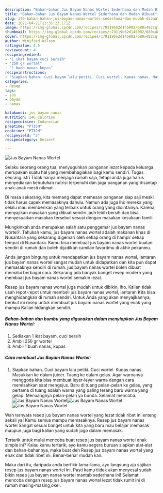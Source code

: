 ```yaml
---
description: "Bahan-bahan Jus Bayam Nanas Wortel Sederhana dan Mudah Dibuat"
title: "Bahan-bahan Jus Bayam Nanas Wortel Sederhana dan Mudah Dibuat"
slug: 176-bahan-bahan-jus-bayam-nanas-wortel-sederhana-dan-mudah-dibuat
date: 2021-04-21T13:35:23.171Z
image: https://img-global.cpcdn.com/recipes/c79119b62d145002/680x482cq70/jus-bayam-nanas-wortel-foto-resep-utama.jpg
thumbnail: https://img-global.cpcdn.com/recipes/c79119b62d145002/680x482cq70/jus-bayam-nanas-wortel-foto-resep-utama.jpg
cover: https://img-global.cpcdn.com/recipes/c79119b62d145002/680x482cq70/jus-bayam-nanas-wortel-foto-resep-utama.jpg
author: Winifred Wilson
ratingvalue: 4.5
reviewcount: 4
recipeingredient:
- "1 ikat bayam cuci bersih"
- "250 gr wortel"
- "1 buah nanas kupas"
recipeinstructions:
- "Siapkan bahan. Cuci bayam lalu petiki. Cuci wortel. Kuoas nanas. Masukkan ke dalam juicer. Tuang ke dalam gelas. Agar warnanya menggoda kita bisa membuat leyer-leyer warna dengan cara memisahkan saat mengejus. Baru di tuang pelan-pelan ke gelas, yang pertama di tuang adalah warna yang paling terang baru warna yang gelap. Menuangnya pelan-pelan ya bunda. Selamat mencoba."
categories:
- Resep
tags:
- jus
- bayam
- nanas

katakunci: jus bayam nanas 
nutrition: 246 calories
recipecuisine: Indonesian
preptime: "PT35M"
cooktime: "PT32M"
recipeyield: "3"
recipecategory: Dessert

---
```



![Jus Bayam Nanas Wortel](https://img-global.cpcdn.com/recipes/c79119b62d145002/680x482cq70/jus-bayam-nanas-wortel-foto-resep-utama.jpg)

Selaku seorang orang tua, menyuguhkan panganan lezat kepada keluarga merupakan suatu hal yang membahagiakan bagi kamu sendiri. Tugas seorang istri Tidak hanya menjaga rumah saja, tetapi anda juga harus menyediakan kebutuhan nutrisi terpenuhi dan juga panganan yang disantap anak-anak mesti nikmat.

Di masa  sekarang, kita memang dapat memesan panganan siap saji meski tidak harus capek memasaknya dahulu. Namun ada juga lho mereka yang selalu mau memberikan yang terbaik untuk orang yang dicintainya. Karena, menyajikan masakan yang dibuat sendiri jauh lebih bersih dan bisa menyesuaikan masakan tersebut sesuai dengan masakan kesukaan famili. 



Mungkinkah anda merupakan salah satu penggemar jus bayam nanas wortel?. Tahukah kamu, jus bayam nanas wortel adalah makanan khas di Nusantara yang sekarang digemari oleh setiap orang di hampir setiap tempat di Nusantara. Kamu bisa membuat jus bayam nanas wortel buatan sendiri di rumah dan boleh dijadikan camilan favoritmu di akhir pekanmu.

Anda jangan bingung untuk mendapatkan jus bayam nanas wortel, lantaran jus bayam nanas wortel sangat mudah untuk didapatkan dan kita pun dapat memasaknya sendiri di rumah. jus bayam nanas wortel boleh dibuat memalui berbagai cara. Sekarang ada banyak banget resep modern yang membuat jus bayam nanas wortel semakin lezat.

Resep jus bayam nanas wortel juga mudah untuk dibikin, lho. Kalian tidak usah repot-repot untuk membeli jus bayam nanas wortel, lantaran Kita bisa menghidangkan di rumah sendiri. Untuk Anda yang akan menyajikannya, berikut ini resep untuk membuat jus bayam nanas wortel yang enak yang mampu Kalian hidangkan sendiri.

<!--inarticleads1-->

##### Bahan-bahan dan bumbu yang digunakan dalam menyiapkan Jus Bayam Nanas Wortel:

1. Sediakan 1 ikat bayam, cuci bersih
1. Ambil 250 gr wortel
1. Ambil 1 buah nanas, kupas




<!--inarticleads2-->

##### Cara membuat Jus Bayam Nanas Wortel:

1. Siapkan bahan. Cuci bayam lalu petiki. Cuci wortel. Kuoas nanas. Masukkan ke dalam juicer. Tuang ke dalam gelas. Agar warnanya menggoda kita bisa membuat leyer-leyer warna dengan cara memisahkan saat mengejus. Baru di tuang pelan-pelan ke gelas, yang pertama di tuang adalah warna yang paling terang baru warna yang gelap. Menuangnya pelan-pelan ya bunda. Selamat mencoba.
<img src="https://img-global.cpcdn.com/steps/c8432f87fb058383/160x128cq70/jus-bayam-nanas-wortel-langkah-memasak-1-foto.jpg" alt="Jus Bayam Nanas Wortel"><img src="https://img-global.cpcdn.com/steps/7e94e84fef711a92/160x128cq70/jus-bayam-nanas-wortel-langkah-memasak-1-foto.jpg" alt="Jus Bayam Nanas Wortel"><img src="https://img-global.cpcdn.com/steps/e95414c7b7d26059/160x128cq70/jus-bayam-nanas-wortel-langkah-memasak-1-foto.jpg" alt="Jus Bayam Nanas Wortel">



Wah ternyata resep jus bayam nanas wortel yang lezat tidak ribet ini enteng sekali ya! Kamu semua mampu memasaknya. Resep jus bayam nanas wortel Sangat sesuai banget untuk kita yang baru mau belajar memasak maupun juga bagi kalian yang sudah jago dalam memasak.

Tertarik untuk mulai mencoba buat resep jus bayam nanas wortel enak simple ini? Kalau kamu tertarik, ayo kamu segera buruan siapkan alat-alat dan bahan-bahannya, maka buat deh Resep jus bayam nanas wortel yang enak dan tidak ribet ini. Benar-benar mudah kan. 

Maka dari itu, daripada anda berfikir lama-lama, ayo langsung aja sajikan resep jus bayam nanas wortel ini. Pasti kamu tiidak akan menyesal sudah bikin resep jus bayam nanas wortel mantab sederhana ini! Selamat mencoba dengan resep jus bayam nanas wortel lezat tidak rumit ini di rumah masing-masing,oke!.


